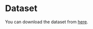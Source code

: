 # Dataset
You can download the dataset from [here](https://drive.google.com/drive/folders/1Wp4RG5dt_YX_S__LIdDl9lb24CCZuFYD?usp=sharing).